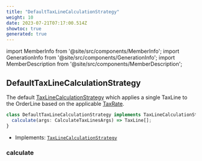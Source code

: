 ```yaml
---
title: "DefaultTaxLineCalculationStrategy"
weight: 10
date: 2023-07-21T07:17:00.514Z
showtoc: true
generated: true
---
```

<!-- This file was generated from the Vendure source. Do not modify. Instead, re-run the "docs:build" script -->
import MemberInfo from '@site/src/components/MemberInfo';
import GenerationInfo from '@site/src/components/GenerationInfo';
import MemberDescription from '@site/src/components/MemberDescription';


## DefaultTaxLineCalculationStrategy

<GenerationInfo sourceFile="packages/core/src/config/tax/default-tax-line-calculation-strategy.ts" sourceLine="12" packageName="@vendure/core" />

The default <a href='/docs/reference/typescript-api/tax/tax-line-calculation-strategy#taxlinecalculationstrategy'>TaxLineCalculationStrategy</a> which applies a single TaxLine to the OrderLine
based on the applicable <a href='/docs/reference/typescript-api/entities/tax-rate#taxrate'>TaxRate</a>.

```ts title="Signature"
class DefaultTaxLineCalculationStrategy implements TaxLineCalculationStrategy {
  calculate(args: CalculateTaxLinesArgs) => TaxLine[];
}
```
* Implements: <code><a href='/docs/reference/typescript-api/tax/tax-line-calculation-strategy#taxlinecalculationstrategy'>TaxLineCalculationStrategy</a></code>



<div className="members-wrapper">

### calculate

<MemberInfo kind="method" type="(args: <a href='/docs/reference/typescript-api/tax/tax-line-calculation-strategy#calculatetaxlinesargs'>CalculateTaxLinesArgs</a>) => TaxLine[]"   />




</div>

